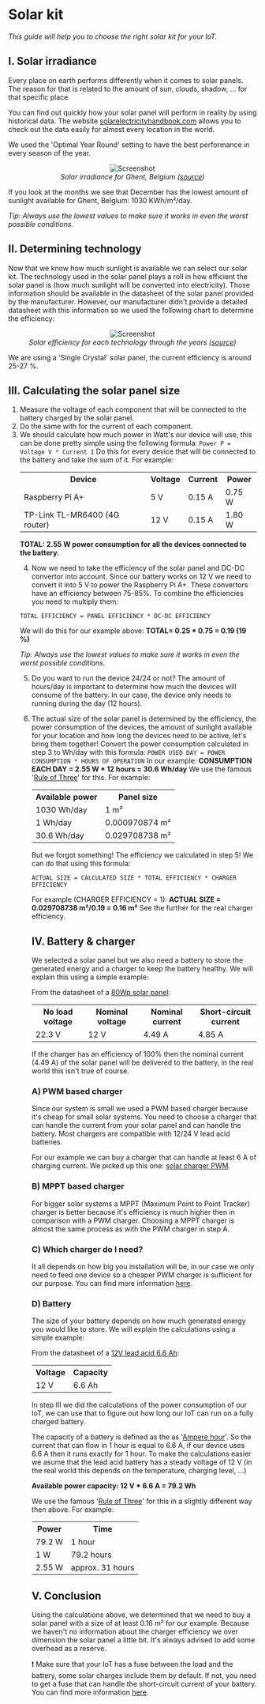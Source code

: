 # Solar kit
*This guide will help you to choose the right solar kit for your IoT.*

## I. Solar irradiance
Every place on earth performs differently when it comes to solar panels.
The reason for that is related to the amount of sun, clouds, shadow, ... for that specific place.

You can find out quickly how your solar panel will perform in reality by using historical data.
The website [solarelectricityhandbook.com](http://solarelectricityhandbook.com/solar-irradiance.html) allows you to check out the data easily for almost every location in the world.

We used the 'Optimal Year Round' setting to have the best performance in every season of the year.

<p align="center">
  <img src="images/solarIrradiance.png" alt="Screenshot">
  <br>
  <i>Solar irradiance for Ghent, Belgium (<a href="http://solarelectricityhandbook.com/solar-irradiance.html" target="_blank">source</a>)</i>
</p>

If you look at the months we see that December has the lowest amount of sunlight available for Ghent, Belgium: 1030 KWh/m²/day.

<i>Tip: Always use the lowest values to make sure it works in even the worst possible conditions.</i>

## II. Determining technology
Now that we know how much sunlight is available we can select our solar kit.
The technology used in the solar panel plays a roll in how efficient the solar panel is (how much sunlight will be converted into electricity). Those information should be available in the datasheet of the solar panel provided by the manufacturer. However, our manufacturer didn't provide a detailed datasheet with this information so we used the following chart to determine the efficiency:

<p align="center">
  <img src="https://upload.wikimedia.org/wikipedia/commons/3/3d/PVeff%28rev170414%29.jpg" alt="Screenshot">
  <br>
  <i>Solar efficiency for each technology through the years (<a href="https://en.wikipedia.org/wiki/Solar_cell_efficiency" target="_blank">source</a>)</i>
</p>

We are using a 'Single Crystal' solar panel, the current efficiency is around 25-27 %.

## III. Calculating the solar panel size
1. Measure the voltage of each component that will be connected to the battery charged by the solar panel.
2. Do the same with for the current of each component.
3. We should calculate how much power in Watt's our device will use, this can be done pretty simple using the following formula: ```Power P = Voltage V * Current I``` Do this for every device that will be connected to the battery and take the sum of it. For example: <table style="width:100%">
	<tr>
    	<th>Device</th>
    	<th>Voltage</th>
    	<th>Current</th>
		<th>Power</th>
	</tr>
	<tr>
    	<td>Raspberry Pi A+</td>
    	<td>5 V</td>
    	<td>0.15 A</td>
		<td>0.75 W</td>
	</tr>
	<tr>
		<td>TP-Link TL-MR6400 (4G router)</td>
		<td>12 V</td>
		<td>0.15 A</td>
		<td>1.80 W</td>
	</tr>
</table>

<b>TOTAL: 2.55 W power consumption for all the devices connected to the battery.</b>

4. Now we need to take the efficiency of the solar panel and DC-DC convertor into account. Since our battery works on 12 V we need to convert it into 5 V to power the Raspberry Pi A+. These convertors have an efficiency between 75-85%. To combine the efficiencies you need to multiply them:

```TOTAL EFFICIENCY = PANEL EFFICIENCY * DC-DC EFFICIENCY```


We will do this for our example above: <b>TOTAL= 0.25 * 0.75 = 0.19 (19 %)</b>

<i>Tip: Always use the lowest values to make sure it works in even the worst possible conditions.</i>

5. Do you want to run the device 24/24 or not? The amount of hours/day is important to determine how much the devices will consume of the battery. In our case, the device only needs to running during the day (12 hours).

6. The actual size of the solar panel is determined by the efficiency, the power consumption of the devices, the amount of sunlight available for your location and how long the devices need to be active, let's bring them together!
Convert the power consumption calculated in step 3 to Wh/day with this formula:
```POWER USED DAY = POWER CONSUMPTION * HOURS OF OPERATION```
In our example: <b>CONSUMPTION EACH DAY = 2.55 W * 12 hours = 30.6 Wh/day</b> We use the famous '[Rule of Three](https://en.wikipedia.org/wiki/Cross-multiplication#Rule_of_Three)' for this. For example: <table style="width:100%">
	<tr>
		<th>Available power</th>
		<th>Panel size</th>
	</tr>
	<tr>
		<td>1030 Wh/day</td>
		<td>1 m²</td>
	</tr>
	<tr>
		<td>1 Wh/day</td>
		<td>0.000970874 m²</td>
	</tr>
	<tr>
		<td>30.6 Wh/day</td>
		<td>0.029708738 m²</td>
	</tr>
</table>
But we forgot something! The efficiency we calculated in step 5! We can do that using this formula:

```ACTUAL SIZE = CALCULATED SIZE * TOTAL EFFICIENCY * CHARGER EFFICIENCY```


For example (CHARGER EFFICIENCY = 1): <b>ACTUAL SIZE = 0.029708738 m²/0.19 = 0.16 m²</b>
See the further for the real charger efficiency.

## IV. Battery & charger
We selected a solar panel but we also need a battery to store the generated energy and a charger to keep the battery healthy.
We will explain this using a simple example:

From the datasheet of a [80Wp solar panel](http://www.conrad.be/ce/nl/product/1485914/):

<table style="width:100%">
	<tr>
		<th>No load voltage</th>
		<th>Nominal voltage</th>
		<th>Nominal current</th>
		<th>Short-circuit current</th>
	</tr>
	<tr>
		<td>22.3 V</td>
		<td>12 V</td>
		<td>4.49 A</td>
		<td>4.85 A</td>
	</tr>
</table>

If the charger has an efficiency of 100% then the nominal current (4.49 A) of the solar panel will be delivered to the battery, in the real world this isn't true of course.

### A) PWM based charger

Since our system is small we used a PWM based charger because it's cheap for small solar systems.
You need to choose a charger that can handle the current from your solar panel and can handle the battery. Most chargers are compatible with 12/24 V lead acid batteries.

For our example we can buy a charger that can handle at least 6 A of charging current. We picked up this one: [solar charger PWM](http://www.conrad.be/ce/nl/product/110864/IVT-200001-Solar-laadregelaar-12-V-24-V-8-A?ref=list).

### B) MPPT  based charger

For bigger solar systems a MPPT (Maximum Point to Point Tracker) charger is better because it's efficiency is much higher then in comparison with a PWM charger.
Choosing a MPPT charger is almost the same process as with the PWM charger in step A.

### C) Which charger do I need?
It all depends on how big you installation will be, in our case we only need to feed one device so a cheaper PWM charger is sufficient for our purpose.
You can find more information [here](http://offgridham.com/2015/12/solar-charge-controller/).

### D) Battery
The size of your battery depends on how much generated energy you would like to store.
We will explain the calculations using a simple example:

From the datasheet of a [12V lead acid 6.6 Ah](http://www.conrad.be/ce/nl/product/110752/):

<table style="width:100%">
	<tr>
		<th>Voltage</th>
		<th>Capacity</th>
	</tr>
	<tr>
		<td>12 V</td>
		<td>6.6 Ah</td>
	</tr>
</table>

In step III we did the calculations of the power consumption of our IoT, we can use that to figure out how long our IoT can run on a fully charged battery.

The capacity of a battery is defined as the as '[Ampere hour](https://en.wikipedia.org/wiki/Ampere_hour)'. So the current that can flow in 1 hour is equal to 6.6 A, if our device uses 6.6 A then it runs exactly for 1 hour.
To make the calculations easier we asume that the lead acid battery has a steady voltage of 12 V (in the real world this depends on the temperature, charging level, ...)

<b>Available power capacity: 12 V * 6.6 A = 79.2 Wh</b>

We use the famous '[Rule of Three](https://en.wikipedia.org/wiki/Cross-multiplication#Rule_of_Three)' for this in a slightly different way then above. For example: <table style="width:100%">
   <tr>
	   <th>Power</th>
	   <th>Time</th>
   </tr>
   <tr>
	   <td>79.2 W</td>
	   <td>1 hour</td>
   </tr>
   <tr>
	   <td>1 W</td>
	   <td>79.2 hours</td>
   </tr>
   <tr>
	   <td>2.55 W</td>
	   <td>approx. 31 hours</td>
   </tr>
</table>

## V. Conclusion
Using the calculations above, we determined that we need to buy a solar panel with a size of at least 0.16 m² for our example. Because we haven't no information about the charger efficiency we over dimension the solar panel a little bit. It's always advised to add some overhead as a reserve.

:exclamation: Make sure that your IoT has a fuse between the load and the battery, some solar charges include them by default. If not, you need to get a fuse that can handle the short-circuit current of your battery. You can find more information [here](http://www.judgeelectrical.co.uk/domestic-electrical/fuses/fuse-rating.html).
